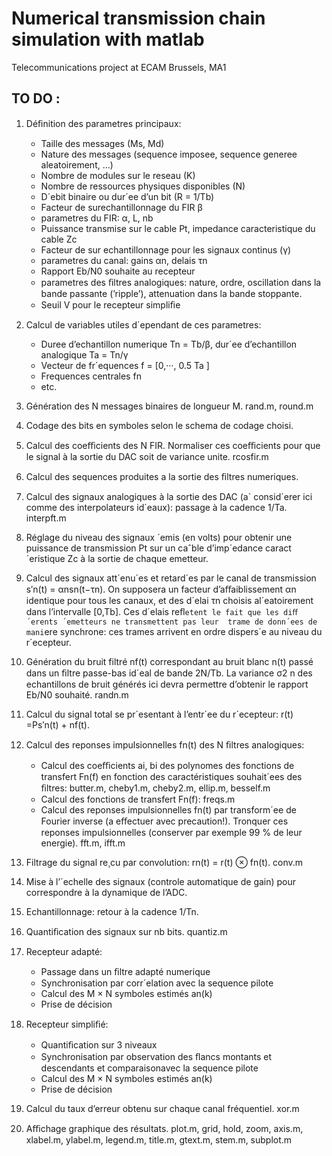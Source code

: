 # Numerical transmission chain simulation with matlab
Telecommunications project at ECAM Brussels, MA1
## TO DO : 
1.  Déﬁnition des parametres principaux:
    * Taille des messages (Ms, Md)
    * Nature des messages (sequence imposee, sequence generee aleatoirement, ...) 
    * Nombre de modules sur le reseau (K) 
    * Nombre de ressources physiques disponibles (N) 
    * D´ebit binaire ou dur´ee d’un bit (R = 1/Tb) 
    * Facteur de surechantillonnage du FIR β 
    * parametres du FIR: α, L, nb 
    * Puissance transmise sur le cable Pt, impedance caracteristique du cable Zc 
    * Facteur de sur echantillonnage pour les signaux continus (γ) 
    * parametres du canal: gains αn, delais τn 
    * Rapport Eb/N0 souhaite au recepteur 
    * parametres des ﬁltres analogiques: nature, ordre, oscillation dans la bande passante (’ripple’), attenuation dans la bande stoppante. 
    * Seuil V pour le recepteur simpliﬁe



2.  Calcul de variables utiles d´ependant de ces parametres:
    * Duree d’echantillon numerique Tn = Tb/β, dur´ee d’echantillon analogique Ta = Tn/γ 
    * Vecteur de fr´equences f = [0,···, 0.5 Ta ] 
    * Frequences centrales fn
    * etc.

3.  Génération des N messages binaires de longueur M.
        rand.m, round.m

4.  Codage des bits en symboles selon le schema de codage choisi.

5.  Calcul des coeﬃcients des N FIR. Normaliser ces coeﬃcients pour que le signal à la sortie du DAC soit de variance unite.
        rcosfir.m

6.  Calcul des sequences produites a la sortie des ﬁltres numeriques.

1.  Calcul des signaux analogiques à la sortie des DAC (a` consid´erer ici comme des interpolateurs id´eaux): passage à la cadence 1/Ta.
        interpft.m

8.  Réglage du niveau des signaux ´emis (en volts) pour obtenir une puissance de transmission Pt sur un caˆble d’imp´edance caract´eristique Zc à la sortie 
  de chaque emetteur.

9.  Calcul des signaux att´enu´es et retard´es par le canal de transmission s′n(t) = αnsn(t−τn). On supposera un facteur d’aﬀaiblissement αn identique pour tous les
   canaux, et des d´elai τn choisis al´eatoirement dans l’intervalle [0,Tb]. Ces d´elais reﬂ`etent le fait que les diﬀ´erents ´emetteurs ne transmettent pas leur 
   trame de donn´ees de mani`ere synchrone: ces trames arrivent en ordre dispers´e au niveau du r´ecepteur.

10. Génération du bruit filtré nf(t) correspondant au bruit blanc n(t) passé dans un ﬁltre passe-bas id´eal de bande 2N/Tb. La variance σ2 n des echantillons 
  de bruit générés ici devra permettre d’obtenir le rapport Eb/N0 souhaité.
        randn.m


11. Calcul du signal total se pr´esentant à l’entr´ee du r´ecepteur: r(t) =Ps′n(t) + nf(t). 

12. Calcul des reponses impulsionnelles fn(t) des N ﬁltres analogiques:
    * Calcul des coeﬃcients ai, bi des polynomes des fonctions de transfert Fn(f) en fonction des caractéristiques souhait´ees des ﬁltres:
            butter.m, cheby1.m, cheby2.m, ellip.m, besself.m
    * Calcul des fonctions de transfert Fn(f):
            freqs.m
    * Calcul des reponses impulsionnelles fn(t) par transform´ee de Fourier inverse (a eﬀectuer avec precaution!). Tronquer ces reponses 
      impulsionnelles (conserver par exemple 99 % de leur energie).
            fft.m, ifft.m

13. Filtrage du signal re¸cu par convolution: rn(t) = r(t) ⊗ fn(t).
            conv.m

14. Mise à l’´echelle des signaux (controle automatique de gain) pour correspondre à la dynamique de l’ADC.

15. Echantillonnage: retour à la cadence 1/Tn.

16. Quantiﬁcation des signaux sur nb bits.
        quantiz.m

17. Recepteur adapté:
    * Passage dans un ﬁltre adapté numerique 
    * Synchronisation par corr´elation avec la sequence pilote 
    * Calcul des M × N symboles estimés an(k) 
    * Prise de décision

18. Recepteur simpliﬁé:
    * Quantiﬁcation sur 3 niveaux 
    * Synchronisation par observation des ﬂancs montants et descendants et comparaisonavec la sequence pilote 
    * Calcul des M × N symboles estimés an(k) 
    * Prise de décision

19. Calcul du taux d’erreur obtenu sur chaque canal fréquentiel.
        xor.m

20. Aﬃchage graphique des résultats.
        plot.m, grid, hold, zoom, axis.m, xlabel.m, ylabel.m, legend.m, title.m, gtext.m, stem.m, subplot.m